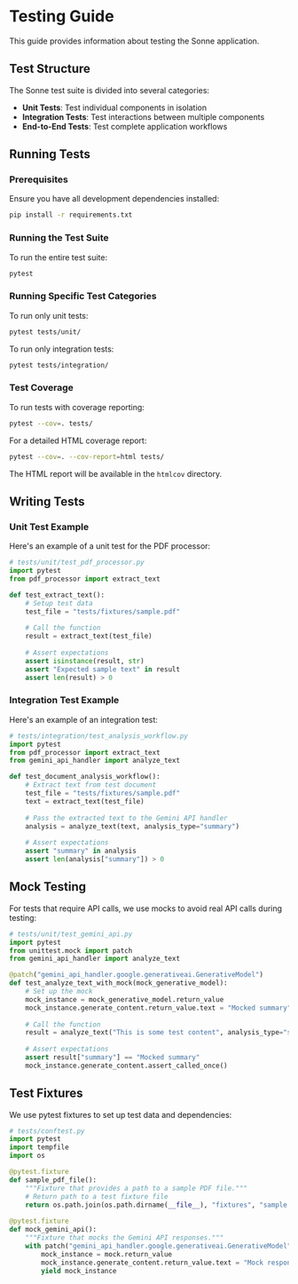 # Testing Guide

This guide provides information about testing the Sonne application.

## Test Structure

The Sonne test suite is divided into several categories:

- **Unit Tests**: Test individual components in isolation
- **Integration Tests**: Test interactions between multiple components
- **End-to-End Tests**: Test complete application workflows

## Running Tests

### Prerequisites

Ensure you have all development dependencies installed:

```bash
pip install -r requirements.txt
```

### Running the Test Suite

To run the entire test suite:

```bash
pytest
```

### Running Specific Test Categories

To run only unit tests:

```bash
pytest tests/unit/
```

To run only integration tests:

```bash
pytest tests/integration/
```

### Test Coverage

To run tests with coverage reporting:

```bash
pytest --cov=. tests/
```

For a detailed HTML coverage report:

```bash
pytest --cov=. --cov-report=html tests/
```

The HTML report will be available in the `htmlcov` directory.

## Writing Tests

### Unit Test Example

Here's an example of a unit test for the PDF processor:

```python
# tests/unit/test_pdf_processor.py
import pytest
from pdf_processor import extract_text

def test_extract_text():
    # Setup test data
    test_file = "tests/fixtures/sample.pdf"
    
    # Call the function
    result = extract_text(test_file)
    
    # Assert expectations
    assert isinstance(result, str)
    assert "Expected sample text" in result
    assert len(result) > 0
```

### Integration Test Example

Here's an example of an integration test:

```python
# tests/integration/test_analysis_workflow.py
import pytest
from pdf_processor import extract_text
from gemini_api_handler import analyze_text

def test_document_analysis_workflow():
    # Extract text from test document
    test_file = "tests/fixtures/sample.pdf"
    text = extract_text(test_file)
    
    # Pass the extracted text to the Gemini API handler
    analysis = analyze_text(text, analysis_type="summary")
    
    # Assert expectations
    assert "summary" in analysis
    assert len(analysis["summary"]) > 0
```

## Mock Testing

For tests that require API calls, we use mocks to avoid real API calls during testing:

```python
# tests/unit/test_gemini_api.py
import pytest
from unittest.mock import patch
from gemini_api_handler import analyze_text

@patch("gemini_api_handler.google.generativeai.GenerativeModel")
def test_analyze_text_with_mock(mock_generative_model):
    # Set up the mock
    mock_instance = mock_generative_model.return_value
    mock_instance.generate_content.return_value.text = "Mocked summary"
    
    # Call the function
    result = analyze_text("This is some test content", analysis_type="summary")
    
    # Assert expectations
    assert result["summary"] == "Mocked summary"
    mock_instance.generate_content.assert_called_once()
```

## Test Fixtures

We use pytest fixtures to set up test data and dependencies:

```python
# tests/conftest.py
import pytest
import tempfile
import os

@pytest.fixture
def sample_pdf_file():
    """Fixture that provides a path to a sample PDF file."""
    # Return path to a test fixture file
    return os.path.join(os.path.dirname(__file__), "fixtures", "sample.pdf")
    
@pytest.fixture
def mock_gemini_api():
    """Fixture that mocks the Gemini API responses."""
    with patch("gemini_api_handler.google.generativeai.GenerativeModel") as mock:
        mock_instance = mock.return_value
        mock_instance.generate_content.return_value.text = "Mock response"
        yield mock_instance
```